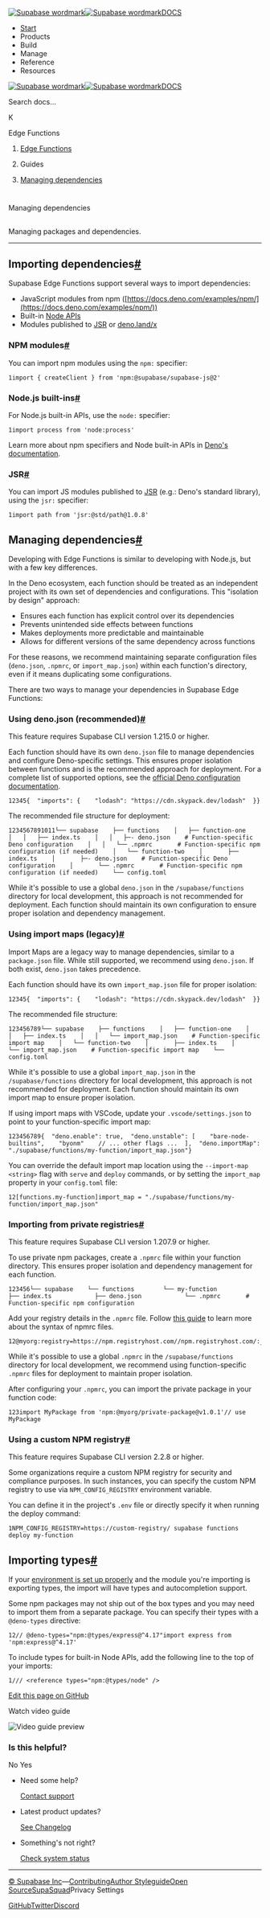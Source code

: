 [![Supabase wordmark](https://supabase.com/docs/_next/image?url=%2Fdocs%2Fsupabase-dark.svg&w=256&q=75&dpl=dpl_5BYG5BkQhU19GEfZfhcgAbeGcRQo)![Supabase wordmark](https://supabase.com/docs/_next/image?url=%2Fdocs%2Fsupabase-light.svg&w=256&q=75&dpl=dpl_5BYG5BkQhU19GEfZfhcgAbeGcRQo)DOCS](https://supabase.com/docs)

-   [Start](https://supabase.com/docs/guides/getting-started)
-   Products
-   Build
-   Manage
-   Reference
-   Resources

[![Supabase wordmark](https://supabase.com/docs/_next/image?url=%2Fdocs%2Fsupabase-dark.svg&w=256&q=75&dpl=dpl_5BYG5BkQhU19GEfZfhcgAbeGcRQo)![Supabase wordmark](https://supabase.com/docs/_next/image?url=%2Fdocs%2Fsupabase-light.svg&w=256&q=75&dpl=dpl_5BYG5BkQhU19GEfZfhcgAbeGcRQo)DOCS](https://supabase.com/docs)

Search docs...

K

Edge Functions

1.  [Edge Functions](https://supabase.com/docs/guides/functions)

3.  Guides

5.  [Managing dependencies](https://supabase.com/docs/guides/functions/dependencies)

# 

Managing dependencies

## 

Managing packages and dependencies.

* * *

## Importing dependencies[#](#importing-dependencies)

Supabase Edge Functions support several ways to import dependencies:

-   JavaScript modules from npm ([https://docs.deno.com/examples/npm/](https://docs.deno.com/examples/npm/))
-   Built-in [Node APIs](https://docs.deno.com/runtime/manual/node/compatibility)
-   Modules published to [JSR](https://jsr.io/) or [deno.land/x](https://deno.land/x)

### NPM modules[#](#npm-modules)

You can import npm modules using the `npm:` specifier:

```
1import { createClient } from 'npm:@supabase/supabase-js@2'
```

### Node.js built-ins[#](#nodejs-built-ins)

For Node.js built-in APIs, use the `node:` specifier:

```
1import process from 'node:process'
```

Learn more about npm specifiers and Node built-in APIs in [Deno's documentation](https://docs.deno.com/runtime/manual/node/npm_specifiers).

### JSR[#](#jsr)

You can import JS modules published to [JSR](https://jsr.io/) (e.g.: Deno's standard library), using the `jsr:` specifier:

```
1import path from 'jsr:@std/path@1.0.8'
```

## Managing dependencies[#](#managing-dependencies)

Developing with Edge Functions is similar to developing with Node.js, but with a few key differences.

In the Deno ecosystem, each function should be treated as an independent project with its own set of dependencies and configurations. This "isolation by design" approach:

-   Ensures each function has explicit control over its dependencies
-   Prevents unintended side effects between functions
-   Makes deployments more predictable and maintainable
-   Allows for different versions of the same dependency across functions

For these reasons, we recommend maintaining separate configuration files (`deno.json`, `.npmrc`, or `import_map.json`) within each function's directory, even if it means duplicating some configurations.

There are two ways to manage your dependencies in Supabase Edge Functions:

### Using deno.json (recommended)[#](#using-denojson-recommended)

This feature requires Supabase CLI version 1.215.0 or higher.

Each function should have its own `deno.json` file to manage dependencies and configure Deno-specific settings. This ensures proper isolation between functions and is the recommended approach for deployment. For a complete list of supported options, see the [official Deno configuration documentation](https://docs.deno.com/runtime/manual/getting_started/configuration_file).

```
12345{  "imports": {    "lodash": "https://cdn.skypack.dev/lodash"  }}
```

The recommended file structure for deployment:

```
1234567891011└── supabase    ├── functions    │   ├── function-one    │   │   ├── index.ts    │   │   ├─- deno.json    # Function-specific Deno configuration    │   │   └── .npmrc       # Function-specific npm configuration (if needed)    │   └── function-two    │       ├── index.ts    │       ├─- deno.json    # Function-specific Deno configuration    │       └── .npmrc       # Function-specific npm configuration (if needed)    └── config.toml
```

While it's possible to use a global `deno.json` in the `/supabase/functions` directory for local development, this approach is not recommended for deployment. Each function should maintain its own configuration to ensure proper isolation and dependency management.

### Using import maps (legacy)[#](#using-import-maps-legacy)

Import Maps are a legacy way to manage dependencies, similar to a `package.json` file. While still supported, we recommend using `deno.json`. If both exist, `deno.json` takes precedence.

Each function should have its own `import_map.json` file for proper isolation:

```
12345{  "imports": {    "lodash": "https://cdn.skypack.dev/lodash"  }}
```

The recommended file structure:

```
123456789└── supabase    ├── functions    │   ├── function-one    │   │   ├── index.ts    │   │   └── import_map.json    # Function-specific import map    │   └── function-two    │       ├── index.ts    │       └── import_map.json    # Function-specific import map    └── config.toml
```

While it's possible to use a global `import_map.json` in the `/supabase/functions` directory for local development, this approach is not recommended for deployment. Each function should maintain its own import map to ensure proper isolation.

If using import maps with VSCode, update your `.vscode/settings.json` to point to your function-specific import map:

```
123456789{  "deno.enable": true,  "deno.unstable": [    "bare-node-builtins",    "byonm"    // ... other flags ...  ],  "deno.importMap": "./supabase/functions/my-function/import_map.json"}
```

You can override the default import map location using the `--import-map <string>` flag with `serve` and `deploy` commands, or by setting the `import_map` property in your `config.toml` file:

```
12[functions.my-function]import_map = "./supabase/functions/my-function/import_map.json"
```

### Importing from private registries[#](#importing-from-private-registries)

This feature requires Supabase CLI version 1.207.9 or higher.

To use private npm packages, create a `.npmrc` file within your function directory. This ensures proper isolation and dependency management for each function.

```
123456└── supabase    └── functions        └── my-function            ├── index.ts            ├── deno.json            └── .npmrc       # Function-specific npm configuration
```

Add your registry details in the `.npmrc` file. Follow [this guide](https://docs.npmjs.com/cli/v10/configuring-npm/npmrc) to learn more about the syntax of npmrc files.

```
12@myorg:registry=https://npm.registryhost.com//npm.registryhost.com/:_authToken=VALID_AUTH_TOKEN
```

While it's possible to use a global `.npmrc` in the `/supabase/functions` directory for local development, we recommend using function-specific `.npmrc` files for deployment to maintain proper isolation.

After configuring your `.npmrc`, you can import the private package in your function code:

```
123import MyPackage from 'npm:@myorg/private-package@v1.0.1'// use MyPackage
```

### Using a custom NPM registry[#](#using-a-custom-npm-registry)

This feature requires Supabase CLI version 2.2.8 or higher.

Some organizations require a custom NPM registry for security and compliance purposes. In such instances, you can specify the custom NPM registry to use via `NPM_CONFIG_REGISTRY` environment variable.

You can define it in the project's `.env` file or directly specify it when running the deploy command:

```
1NPM_CONFIG_REGISTRY=https://custom-registry/ supabase functions deploy my-function
```

## Importing types[#](#importing-types)

If your [environment is set up properly](https://supabase.com/docs/guides/functions/local-development) and the module you're importing is exporting types, the import will have types and autocompletion support.

Some npm packages may not ship out of the box types and you may need to import them from a separate package. You can specify their types with a `@deno-types` directive:

```
12// @deno-types="npm:@types/express@^4.17"import express from 'npm:express@^4.17'
```

To include types for built-in Node APIs, add the following line to the top of your imports:

```
1/// <reference types="npm:@types/node" />
```

[Edit this page on GitHub](https://github.com/supabase/supabase/blob/master/apps/docs/content/guides/functions/dependencies.mdx)

Watch video guide

![Video guide preview](https://supabase.com/docs/_next/image?url=https%3A%2F%2Fimg.youtube.com%2Fvi%2FILr3cneZuFk%2F0.jpg&w=3840&q=75&dpl=dpl_5BYG5BkQhU19GEfZfhcgAbeGcRQo)

### Is this helpful?

No Yes

-   Need some help?
    
    [Contact support](https://supabase.com/support)
-   Latest product updates?
    
    [See Changelog](https://supabase.com/changelog)
-   Something's not right?
    
    [Check system status](https://status.supabase.com/)

* * *

[© Supabase Inc](https://supabase.com/)—[Contributing](https://github.com/supabase/supabase/blob/master/apps/docs/DEVELOPERS.md)[Author Styleguide](https://github.com/supabase/supabase/blob/master/apps/docs/CONTRIBUTING.md)[Open Source](https://supabase.com/open-source)[SupaSquad](https://supabase.com/supasquad)Privacy Settings

[GitHub](https://github.com/supabase/supabase)[Twitter](https://twitter.com/supabase)[Discord](https://discord.supabase.com/)
